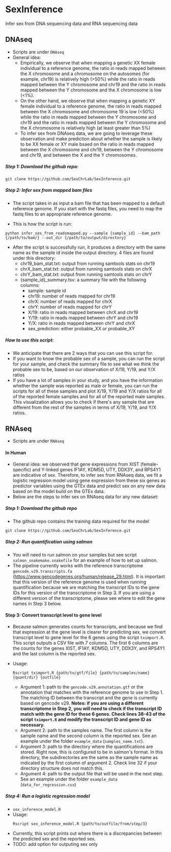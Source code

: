 # SexInference
Infer sex from DNA sequencing data and RNA sequencing data

## DNAseq
- Scripts are under `DNAseq`
- General idea: 
    - Empirically, we observe that when mapping a genetic XX female individual to a reference genome, the ratio in reads mapped between the X chromosome and a chromosome on the autosomes (for example, chr19) is relatively high (>50%) while the ratio in reads mapped between the Y chromosome and chr19 and the ratio in reads mapped between the Y chromosome and the X chromosome is low (<1%). 
    - On the other hand, we observe that when mapping a genetic XY female individual to a reference genome, the ratio in reads mapped between the X chromosome and chromosome 19 is low (<50%) while the ratio in reads mapped between the Y chromosome and chr19 and the ratio in reads mapped between the Y chromosome and the X chromosome is relatively high (at least greater than 5%)
    - To infer sex from DNAseq data, we are going to leverage these observation and make prediction about whether the sample is likely to be XX female or XY male bsaed on the ratio in reads mapped between the X chromosome and chr19, between the Y chromosome and chr19, and between the X and the Y chromosomes. 
    
##### Step 1: Download the github repo:
```
git clone https://github.com/SexChrLab/SexInference.git
```

##### Step 2: Infer sex from mapped bam files
- The script takes in as input a bam file that has been mapped to a default reference genome. If you start with the fastq files, you need to map the fastq files to an appropriate reference genome. 

- This is how the script is run:
```
python infer_sex_from_readsmapped.py --sample {sample_id} --bam_path {/path/to/bam/} --out_dir {/path/to/output/directory}
```

- After the script is successfully run, it produces a directory with the same name as the sample id inside the output directory. 4 files are found under this directory:
    - chr19_bam_stat.txt: output from running samtools stats on chr19
    - chrX_bam_stat.txt: output from running samtools stats on chrX
    - chrY_bam_stat.txt: output from running samtools stats on chrY
    - {sample_id}_summary.tsv: a summary file with the following columns:
        - sample: sample id
        - chr19: number of reads mapped for chr19
        - chrX: number of reads mapped for chrX
        - chrY: number of reads mapped for chrY
        - X/19: ratio in reads mapped between chrX and chr19
        - Y/19: ratio in reads mapped between chrY and chr19
        - Y/X: ratio in reads mapped between chrY and chrX
        - sex_prediction: either probable_XX or probable_XY
        
##### How to use this script:
- We anticipate that there are 2 ways that you can use this script for. 
- If you want to know the probable sex of a sample, you can run the script for your sample, and check the summary file to see what we think the probable sex to be, based on our observation of X/19, Y/19, and Y/X ratios
- If you have a lot of samples in your study, and you have the information whether the sample was reported as male or female, you can run the scripts for all of these samples and plot X/19, Y/19 and Y/X ratios for all of the reported female samples and for all of the reported male samples. This visualization allows you to check if there's any sample that are different from the rest of the samples in terms of X/19, Y/19, and Y/X ratios. 


## RNAseq
- Scripts are under `RNAseq`

#### In Human
- General idea: we observed that gene expressions from XIST (female-specific) and Y-linked genes IF1AY, KDM5D, UTY, DDX3Y, and RPS4Y1 are indicative of sex. Therefore, to infer sex from RNAseq data, we fit a logistic regression model using gene expression from these six genes as predictor variables using the GTEx data and predict sex on any new data based on the model build on the GTEx data.
- Below are the steps to infer sex on RNAseq data for any new dataset:

##### Step 1: Download the github repo
- The github repo contains the training data required for the model
```
git clone https://github.com/SexChrLab/SexInference.git
```

##### Step 2: Run quantification using salmon
- You will need to run salmon on your samples but see script `salmon_snakemake.snakefile` for an example of how to set up salmon. 
- The pipeline currently works with the reference transcriptome `gencode.v29.transcripts.fa` (https://www.gencodegenes.org/human/release_29.html). It is important that this version of the reference genome is used when running quantification because we are matching the transcript IDs to the gene IDs for this version of the transcriptome in Step 3. If you are using a different version of the transcriptome, please see where to edit the gene names in Step 3 below. 
#### Step 3: Convert transcript level to gene level
- Because salmon generates counts for transcripts, and because we find that expression at the gene level is clearer for predicting sex, we convert transcript level to gene level for the 6 genes using the script `tximport.R`. This script outputs a CSV file with 7 columns. The first 6 columns are the counts for the genes XIST, IF1AY, KDM5D, UTY, DDX3Y, and RPS4Y1 and the last column is the reported sex. 
- Usage:
    ```
    Rscript tximport.R {path/to/gtf/file} {path/to/samples/name} {quant/dir} {outfile}
    ```

    + Argument 1: path to the `gencode.v29.annotation.gtf` or the annotation that matches with the reference genome to use in Step 1. The matching ID between the transcript and the gene is currently based on gencode v29. **Notes: if you are using a different transcriptome in Step 2, you will need to check if the transcript ID match with the gene ID for these 6 genes. Check lines 38-43 of the script `tximport.R` and modify the transcript ID and gene ID as necessary.**
    + Argument 2: path to the samples name. The first column is the sample name and the second column is the reported sex. See an example under the folder `example_data` (`samples_name.txt`).
    + Argument 3: path to the directory where the quantifications are stored. Right now, this is configured to be in salmon's format. In this directory, the subdirectories are the same as the sample name as indicated by the first column of argument 2. Check line 32 if your directory structure does not match this.
    + Argument 4: path to the output file that will be used in the next step. See an example under the folder `example_data` (`data_for_regression.csv`) 
##### Step 4: Run a logistic regression model
- `sex_inference_model.R`
- Usage:
    ```
    Rscript sex_inference_model.R {path/to/outfile/from/step/3}
    ```
- Currently, this script prints out where there is a discrepancies between the predicted sex and the reported sex. 
- TODO: add option for outputing sex only